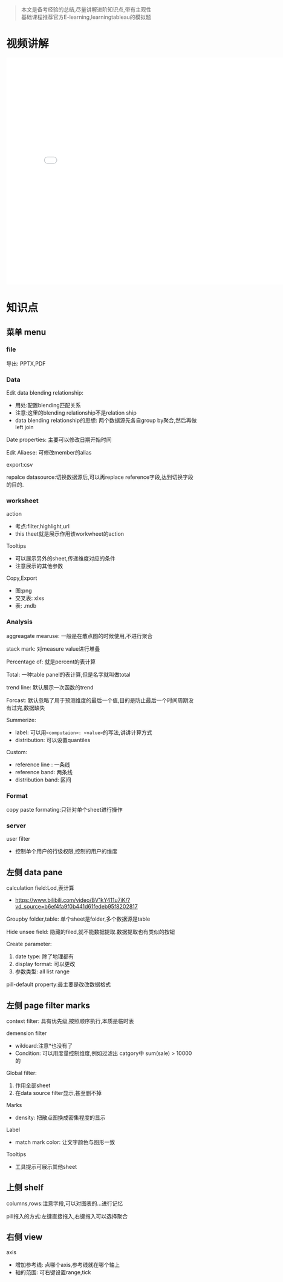 > 本文是备考经验的总结,尽量讲解进阶知识点,带有主观性  
> 基础课程推荐官方E-learning,learningtableau的模拟题

# 视频讲解
<iframe src="//player.bilibili.com/player.html?aid=427549463&bvid=BV1T341137Qn&cid=748593492&page=1" scrolling="no" border="0" frameborder="no" framespacing="0" allowfullscreen="true"  width = 800 height = 600> </iframe>

# 知识点
## 菜单 menu
### file
导出: PPTX,PDF



### Data
Edit data blending relationship: 
- 用处:配置blending匹配关系
- 注意:这里的blending relationship不是relation ship
- data blending relationship的思想: 两个数据源先各自group by聚合,然后再做left join

Date properties: 主要可以修改日期开始时间

Edit Aliaese:  可修改member的alias

export:csv

repalce datasource:切换数据源后,可以再replace reference字段,达到切换字段的目的.


### worksheet
action
- 考点:filter,highlight,url
- this theet就是展示作用该workwheet的action

Tooltips
- 可以展示另外的sheet,传递维度对应的条件
- 注意展示的其他参数

Copy,Export
- 图:png
- 交叉表: xlxs
- 表: .mdb




### Analysis
aggreagate mearuse: 一般是在散点图的时候使用,不进行聚合

stack mark: 对measure value进行堆叠

Percentage of: 就是percent的表计算

Total: 一种table panel的表计算,但是名字就叫做total

trend line: 默认展示一次函数的trend

Forcast: 默认忽略了用于预测维度的最后一个值,目的是防止最后一个时间周期没有过完,数据缺失

Summerize:
- label: 可以用`<computaion>: <value>`的写法,讲讲计算方式
- distribution: 可以设置quantiles

Custom:
- reference line : 一条线
- reference band: 两条线
- distribution band: 区间

### Format
copy paste formating:只针对单个sheet进行操作

### server
user filter
- 控制单个用户的行级权限,控制的用户的维度


## 左侧 data pane
calculation field:Lod,表计算
- https://www.bilibili.com/video/BV1kY411u7iK/?vd_source=b6ef4fa9f0b441d61fedeb95f8202817


Groupby folder,table: 单个sheet是folder,多个数据源是table

Hide unsee field: 隐藏的filed,就不能数据提取.数据提取也有类似的按钮

Create parameter:
1. date type: 除了地理都有
2. display format: 可以更改
3. 参数类型: all list range

pill-default property:最主要是改改数据格式



## 左侧 page filter marks
context filter: 具有优先级,按照顺序执行,本质是临时表

demension filter
- wildcard:注意\*也没有了
- Condition: 可以用度量控制维度,例如过滤出 catgory中 sum(sale) > 10000的

Global filter: 
1. 作用全部sheet
2. 在data source filter显示,甚至删不掉


Marks
- density: 把散点图换成密集程度的显示


Label
- match mark color: 让文字颜色与图形一致

Tooltips
- 工具提示可展示其他sheet


## 上侧 shelf
columns,rows:注意字段,可以对图表的...进行记忆

pill拖入的方式:左键直接拖入,右键拖入可以选择聚合


## 右侧 view
axis
- 增加参考线: 点哪个axis,参考线就在哪个轴上
- 轴的范围: 可右键设置range,tick

